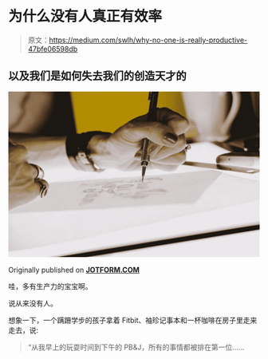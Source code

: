 # 为什么没有人真正有效率

> 原文：<https://medium.com/swlh/why-no-one-is-really-productive-47bfe06598db>

## 以及我们是如何失去我们的创造天才的

![](img/1d8963d1a46505d78636ab7c63015908.png)

Originally published on [**JOTFORM.COM**](https://www.jotform.com/blog/productive-versus-creative/)

哇，多有生产力的宝宝啊。

说从来没有人。

想象一下，一个蹒跚学步的孩子拿着 Fitbit、袖珍记事本和一杯咖啡在房子里走来走去，说:

> “从我早上的玩耍时间到下午的 PB&J，所有的事情都被排在第一位……